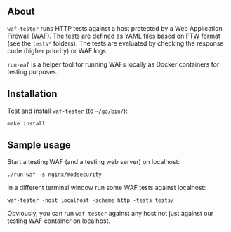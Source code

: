 ## About

`waf-tester` runs HTTP tests against a host protected by a Web Application Firewall (WAF). The tests are defined as YAML files based on [FTW format](https://github.com/CRS-support/ftw/blob/master/docs/YAMLFormat.md) (see the `tests*` folders). The tests are evaluated by checking the response code (higher priority) or WAF logs.

`run-waf` is a helper tool for running WAFs locally as Docker containers for testing purposes.

## Installation

Test and install `waf-tester` (to `~/go/bin/`):

```
make install
```

## Sample usage

Start a testing WAF (and a testing web server) on localhost:

```
./run-waf -s nginx/modsecurity
```

In a different terminal window run some WAF tests against localhost:

```
waf-tester -host localhost -scheme http -tests tests/
```

Obviously, you can run `waf-tester` against any host not just against our testing WAF container on localhost.